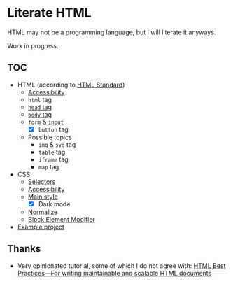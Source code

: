# Literate HTML

HTML may not be a programming language, but I will literate it anyways.

Work in progress.

## TOC

- HTML (according to [HTML Standard](https://html.spec.whatwg.org/multipage/semantics.html))
	- [Accessibility](./HTML-accessibility.md)
	- `html` tag
	- [`head` tag](./HTML-head.md)
	- [`body` tag](./HTML-body.md)
	- [`form` & `input`](./HTML-form-input.md)
		- [x] `button` tag
	- Possible topics
		- `img` & `svg` tag
		- `table` tag
		- `iframe` tag
		- `map` tag
- CSS
	- [Selectors](./CSS-selector.md)
	- [Accessibility](./CSS-accessibility.md)
	- [Main style](./CSS-main.md)
		- [x] Dark mode
	- [Normalize](./CSS-normalize.md)
	- [Block Element Modifier](./CSS-BEM.md)
- [Example project](./example-project/)

## Thanks

- Very opinionated tutorial, some of which I do not agree with: [HTML Best Practices—For writing maintainable and scalable HTML documents](https://hail2u.github.io/html-best-practices/index.html#dont-link-to-faviconico)
